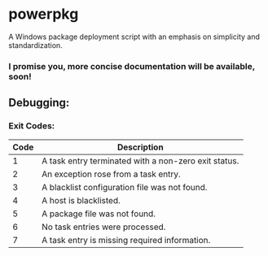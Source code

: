 # powerpkg

A Windows package deployment script with an emphasis on simplicity and standardization.

### I promise you, more concise documentation will be available, soon!

## Debugging:

### Exit Codes:

Code | Description
---- | -----------
1    | A task entry terminated with a non-zero exit status.
2    | An exception rose from a task entry.
3    | A blacklist configuration file was not found.
4    | A host is blacklisted.
5    | A package file was not found.
6    | No task entries were processed.
7    | A task entry is missing required information.
